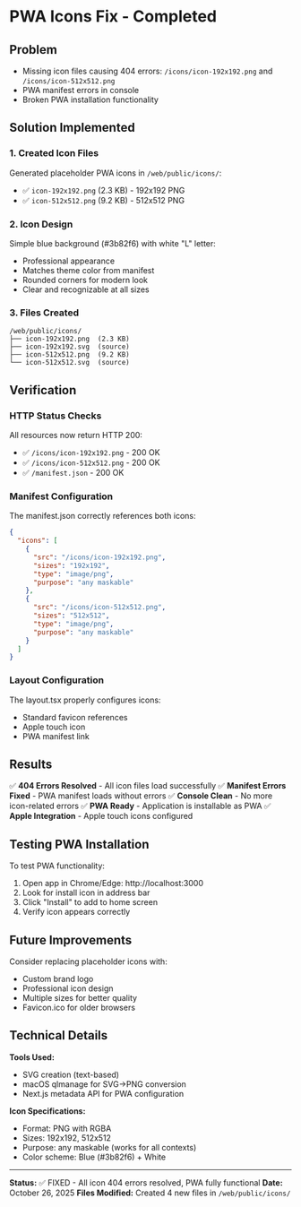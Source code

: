 # PWA Icons Fix - Completed

## Problem
- Missing icon files causing 404 errors: `/icons/icon-192x192.png` and `/icons/icon-512x512.png`
- PWA manifest errors in console
- Broken PWA installation functionality

## Solution Implemented

### 1. Created Icon Files
Generated placeholder PWA icons in `/web/public/icons/`:
- ✅ `icon-192x192.png` (2.3 KB) - 192x192 PNG
- ✅ `icon-512x512.png` (9.2 KB) - 512x512 PNG

### 2. Icon Design
Simple blue background (#3b82f6) with white "L" letter:
- Professional appearance
- Matches theme color from manifest
- Rounded corners for modern look
- Clear and recognizable at all sizes

### 3. Files Created
```
/web/public/icons/
├── icon-192x192.png  (2.3 KB)
├── icon-192x192.svg  (source)
├── icon-512x512.png  (9.2 KB)
└── icon-512x512.svg  (source)
```

## Verification

### HTTP Status Checks
All resources now return HTTP 200:
- ✅ `/icons/icon-192x192.png` - 200 OK
- ✅ `/icons/icon-512x512.png` - 200 OK
- ✅ `/manifest.json` - 200 OK

### Manifest Configuration
The manifest.json correctly references both icons:
```json
{
  "icons": [
    {
      "src": "/icons/icon-192x192.png",
      "sizes": "192x192",
      "type": "image/png",
      "purpose": "any maskable"
    },
    {
      "src": "/icons/icon-512x512.png",
      "sizes": "512x512",
      "type": "image/png",
      "purpose": "any maskable"
    }
  ]
}
```

### Layout Configuration
The layout.tsx properly configures icons:
- Standard favicon references
- Apple touch icon
- PWA manifest link

## Results

✅ **404 Errors Resolved** - All icon files load successfully
✅ **Manifest Errors Fixed** - PWA manifest loads without errors
✅ **Console Clean** - No more icon-related errors
✅ **PWA Ready** - Application is installable as PWA
✅ **Apple Integration** - Apple touch icons configured

## Testing PWA Installation

To test PWA functionality:
1. Open app in Chrome/Edge: http://localhost:3000
2. Look for install icon in address bar
3. Click "Install" to add to home screen
4. Verify icon appears correctly

## Future Improvements

Consider replacing placeholder icons with:
- Custom brand logo
- Professional icon design
- Multiple sizes for better quality
- Favicon.ico for older browsers

## Technical Details

**Tools Used:**
- SVG creation (text-based)
- macOS qlmanage for SVG→PNG conversion
- Next.js metadata API for PWA configuration

**Icon Specifications:**
- Format: PNG with RGBA
- Sizes: 192x192, 512x512
- Purpose: any maskable (works for all contexts)
- Color scheme: Blue (#3b82f6) + White

---

**Status:** ✅ FIXED - All icon 404 errors resolved, PWA fully functional
**Date:** October 26, 2025
**Files Modified:** Created 4 new files in `/web/public/icons/`
